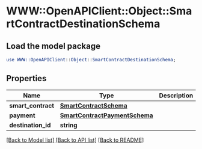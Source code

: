 # WWW::OpenAPIClient::Object::SmartContractDestinationSchema

## Load the model package
```perl
use WWW::OpenAPIClient::Object::SmartContractDestinationSchema;
```

## Properties
Name | Type | Description | Notes
------------ | ------------- | ------------- | -------------
**smart_contract** | [**SmartContractSchema**](SmartContractSchema.md) |  | [optional] 
**payment** | [**SmartContractPaymentSchema**](SmartContractPaymentSchema.md) |  | [optional] 
**destination_id** | **string** |  | [optional] 

[[Back to Model list]](../README.md#documentation-for-models) [[Back to API list]](../README.md#documentation-for-api-endpoints) [[Back to README]](../README.md)


